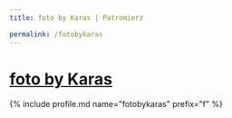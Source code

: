 ```yaml
---
title: foto by Karas | Patromierz

permalink: /fotobykaras
---
```


# [foto by Karas](https://patronite.pl/fotobykaras)

{% include profile.md name="fotobykaras" prefix="f" %}
